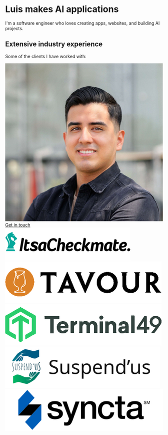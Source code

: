 # Luis makes AI applications

I'm a software engineer who loves creating apps, websites, and building AI projects.

## Extensive industry experience

Some of the clients I have worked with:


<img class="rounded-full w-16 md:w-24 m-auto mb-8" src="/img/portrait_small.jpeg" alt="Luis Sanchez portrait" />

<a href="#contact" class="w-full flex items-center justify-center px-8 py-3 border border-transparent text-base font-medium rounded-md text-white bg-indigo-600 hover:bg-indigo-700 md:py-4 md:text-lg md:px-10">
  Get in touch
</a>
<div class="mt-16">
  <div class="mx-auto max-w-md px-4 sm:max-w-3xl sm:px-6 lg:px-8 lg:max-w-7xl">
    <div class="lg:grid lg:grid-cols-2 lg:gap-24 lg:items-center">
      <div></div>
      <div class="grid grid-cols-2 gap-0.5 md:grid-cols-3 lg:grid-cols-2">
        <div class="col-span-1 flex justify-center py-8 px-8 bg-gray-50">
          <img class="max-h-12" src="/img/checkmate.png" alt="ItsaCheckmate" />
        </div>
        <div class="col-span-1 flex justify-center py-8 px-8 bg-gray-50">
          <img class="max-h-12" src="/img/tavour.png" alt="Tavour" />
        </div>
        <div class="col-span-1 flex justify-center py-8 px-8 bg-gray-50">
          <img class="max-h-12" src="/img/t49.png" alt="Terminal49" />
        </div>
        <div class="col-span-1 flex justify-center py-8 px-8 bg-gray-50">
          <img class="max-h-12" src="/img/suspendus-h.png" alt="Suspend'us" />
        </div>
        <div class="col-span-1 flex justify-center py-8 px-8 bg-gray-50">
          <img class="max-h-12" src="/img/syncta-h.png" alt="Syncta" />
        </div>
        <div class="col-span-1 flex justify-center py-8 px